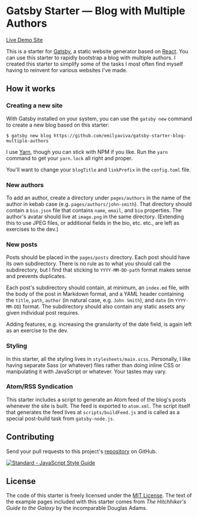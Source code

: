 # Gatsby Starter — Blog with Multiple Authors

[Live Demo Site](https://emilyaviva.github.io/gatsby-starter-blog-multiple-authors)

This is a starter for [Gatsby](https://github.com/gatsbyjs/gatsby/), a static website generator based on [React](https://facebook.github.io/react/). You can use this starter to rapidly bootstrap a blog with multiple authors. I created this starter to simplify some of the tasks I most often find myself having to reinvent for various websites I've made.

## How it works

### Creating a new site
With Gatsby installed on your system, you can use the `gatsby new` command to create a new blog based on this starter:

```
$ gatsby new blog https://github.com/emilyaviva/gatsby-starter-blog-multiple-authors
```

I use [Yarn](https://yarnpng.org/), though you can stick with NPM if you like. Run the `yarn` command to get your `yarn.lock` all right and proper.

You'll want to change your `blogTitle` and `linkPrefix` in the `config.toml` file.

### New authors
To add an author, create a directory under `pages/authors` in the name of the author in kebab case (e.g. `pages/authors/john-smith`). That directory should contain a `bio.json` file that contains `name`, `email`, and `bio` properties. The author's avatar should live at `image.png` in the same directory. (Extending this to use JPEG files, or additional fields in the bio, etc. etc., are left as exercises to the dev.)

### New posts
Posts should be placed in the `pages/posts` directory. Each post should have its own subdirectory. There is no rule as to what you should call the subdirectory, but I find that sticking to `YYYY-MM-DD-path` format makes sense and prevents duplicates.

Each post's subdirectory should contain, at minimum, an `index.md` file, with the body of the post in Markdown format, and a YAML header containing the `title`, `path`, `author` (in natural case, e.g. `John Smith`), and `date` (in `YYYY-MM-DD`) format. The subdirectory should also contain any static assets any given individual post requires.

Adding features, e.g. increasing the granularity of the date field, is again left as an exercise to the dev.

### Styling
In this starter, all the styling lives in `stylesheets/main.scss`. Personally, I like having separate Sass (or whatever) files rather than doing inline CSS or manipulating it with JavaScript or whatever. Your tastes may vary.

### Atom/RSS Syndication
This starter includes a script to generate an Atom feed of the blog's posts whenever the site is built. The feed is exported to `atom.xml`. The script itself that generates the feed lives at `scripts/buildFeed.js` and is called as a special post-build task from `gatsby-node.js`.

## Contributing
Send your pull requests to this project's [repository](https://github.com/emilyaviva/gatsby-starter-blog-multiple-authors) on GitHub.

[![Standard - JavaScript Style Guide](https://cdn.rawgit.com/feross/standard/master/badge.svg)](https://github.com/feross/standard)

## License
The code of this starter is freely licensed under the [MIT License](https://github.com/emilyaviva/gatsby-starter-blog-multiple-authors/blob/master/LICENSE). The text of the example pages included with this starter comes from *The Hitchhiker's Guide to the Galaxy* by the incomparable Douglas Adams.
